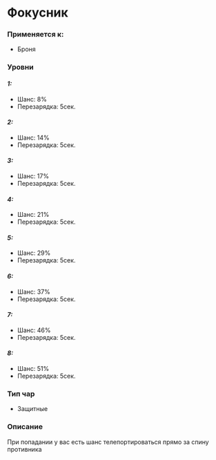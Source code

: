 # Фокусник

### Применяется к:

* Броня

### Уровни

#### _1:_&#x20;

* Шанс: 8%
* Перезарядка:  5сек.

#### _2:_

* Шанс: 14%
* Перезарядка:  5сек.&#x20;

#### _3:_&#x20;

* Шанс: 17%
* Перезарядка:  5сек.

#### _4:_

* Шанс: 21%
* Перезарядка:  5сек.&#x20;

#### _5:_&#x20;

* Шанс: 29%
* Перезарядка:  5сек.

#### _6:_

* Шанс: 37%
* Перезарядка:  5сек.&#x20;

#### _7:_&#x20;

* Шанс: 46%
* Перезарядка:  5сек.

#### _8:_

* Шанс: 51%
* Перезарядка:  5сек.&#x20;

### Тип чар

* Защитные

### Описание

При попадании у вас есть шанс телепортироваться прямо за спину противника
